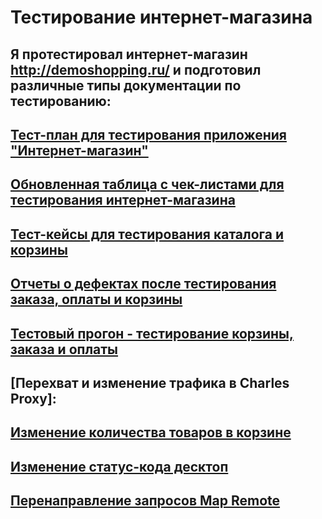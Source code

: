 # Тестирование интернет-магазина
## Я протестировал интернет-магазин http://demoshopping.ru/ и подготовил различные типы документации по тестированию:

## [Тест-план для тестирования приложения "Интернет-магазин"](https://docs.google.com/spreadsheets/d/1sXp29v8f6DG_EvZdY2PILsqCAtDxaR9-8_ebAWeTpxE/edit?gid=0#gid=0)
## [Обновленная таблица с чек-листами для тестирования интернет-магазина](https://docs.google.com/spreadsheets/d/1fzzIkGTq1OZfE3YBwHCOP8rU930XB3tTtJsD_BZ0owE/edit?gid=867006152#gid=867006152)
## [Тест-кейсы для тестирования каталога и корзины](https://github.com/PetrGladkikh/docs/blob/main/Web%20App%20Test%20Suite%20Petr%20Gladkikh%20.pdf)
## [Отчеты о дефектах после тестирования заказа, оплаты и корзины](https://github.com/PetrGladkikh/web/blob/main/Issues%20Peter%20Gladkikh%20Cart%26Order%20management.xlsx)
## [Тестовый прогон - тестирование корзины, заказа и оплаты](https://github.com/PetrGladkikh/web/blob/main/G8-Express%2Brun%2B2024_09_07%20Cart%26Order%20management.pdf)

## [Перехват и изменение трафика в Charles Proxy]:

## [Изменение количества товаров в корзине](https://github.com/PetrGladkikh/web/blob/main/%D0%98%D0%B7%D0%BC%D0%B5%D0%BD%D0%B5%D0%BD%D0%B8%D0%B5%20%D0%BA%D0%BE%D0%BB%D0%B8%D1%87%D0%B5%D1%81%D1%82%D0%B2%D0%B0%20%D1%82%D0%BE%D0%B2%D0%B0%D1%80%D0%B0%20%D0%B4%D0%B5%D1%81%D0%BA%D1%82%D0%BE%D0%BF.mov)
## [Изменение статус-кода десктоп](https://github.com/PetrGladkikh/web/blob/main/%D0%98%D0%B7%D0%BC%D0%B5%D0%BD%D0%B5%D0%BD%D0%B8%D0%B5%20%D1%81%D1%82%D0%B0%D1%82%D1%83%D1%81-%D0%BA%D0%BE%D0%B4%D0%B0%20%D0%B4%D0%B5%D1%81%D0%BA%D1%82%D0%BE%D0%BF.mov)
## [Перенаправление запросов Map Remote](https://github.com/PetrGladkikh/web/blob/main/%D0%98%D1%81%D0%BF%D0%BE%D0%BB%D1%8C%D0%B7%D0%BE%D0%B2%D0%B0%D0%BD%D0%B8%D0%B5%20Map%20Remote%20%D0%B4%D0%B5%D1%81%D0%BA%D1%82%D0%BE%D0%BF.mov)

